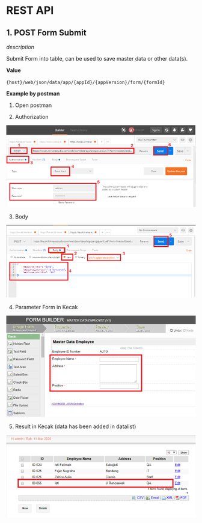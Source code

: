 # REST API

## 1. POST Form Submit

*description*

Submit Form into table, can be used to save master data or other data(s).


**Value**

`{host}/web/json/data/app/{appId}/{appVersion}/form/{formId}`


**Example by postman**

1. Open postman

2. Authorization

<img src = "https://raw.githubusercontent.com/kinnara-digital-studio/kecak-workflow/master/docs/assets/restApiPost_authorization.png" alt="" />


3. Body

<img src = "https://raw.githubusercontent.com/kinnara-digital-studio/kecak-workflow/master/docs/assets/restApiPost_body.png" alt="" />


4. Parameter Form in Kecak

<img src = "https://raw.githubusercontent.com/kinnara-digital-studio/kecak-workflow/master/docs/assets/restApiPost_bodyFrom.png" alt="" />


5. Result in Kecak (data has been added in datalist)

<img src = "https://raw.githubusercontent.com/kinnara-digital-studio/kecak-workflow/master/docs/assets/restApiPost_result.png" alt="" />



